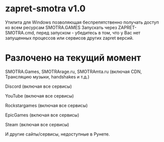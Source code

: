 # zapret-smotra v1.0
Утилита для Windows позволяющая беспрепятственно получать доступ ко всем ресурсам SMOTRA.GAMES
Запускать через ZAPRET-SMOTRA.cmd, перед запуском - убедитесь в том, что у Вас нет запущенных процессов или сервисов других zapret версий.

# Разлочено на текущий момент

SMOTRA.Games, SMOTRArage.ru, SMOTRAmta.ru (включая CDN, Трансляцию музыки, handshakes и т.д.)

Discord (включая все сервисы)

YouTube (включая все сервисы)

Rockstargames (включая все сервисы)

EpicGames (включая все сервисы)

Steam (включая все сервисы)

И другие сайты/сервисы, недоступные в Рунете.
